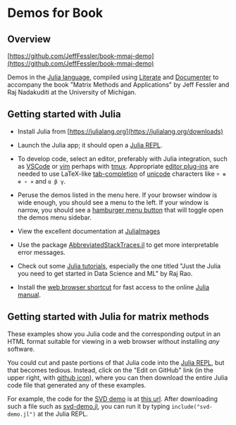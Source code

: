 
# Demos for Book

## Overview

[https://github.com/JeffFessler/book-mmaj-demo](https://github.com/JeffFessler/book-mmaj-demo)

Demos
in the
[Julia language](https://julialang.org),
compiled using
[Literate](https://github.com/fredrikekre/Literate.jl)
and
[Documenter](https://github.com/JuliaDocs/Documenter.jl)
to accompany the book
"Matrix Methods and Applications"
by Jeff Fessler
and Raj Nadakuditi
at the University of Michigan.


## Getting started with Julia

* Install Julia from
  [https://julialang.org](https://julialang.org/downloads)

* Launch the Julia app;
  it should open a
  [Julia REPL](https://docs.julialang.org/en/v1/stdlib/REPL).

* To develop code, select an editor, preferably with Julia integration, such as
  [VSCode](https://www.julia-vscode.org)
  or [vim](https://github.com/JuliaEditorSupport/julia-vim)
  perhaps with
  [tmux](https://discourse.julialang.org/t/julia-vim-tutorial-for-newbies/36636).
  Appropriate
  [editor plug-ins](https://github.com/JuliaEditorSupport)
  are needed to use LaTeX-like
  [tab-completion](https://docs.julialang.org/en/v1/stdlib/REPL/#Tab-completion)
  of
  [unicode](https://docs.julialang.org/en/v1/manual/unicode-input/#Unicode-Input)
  characters like `÷ ⊗ ⊕ ∘ ×` and `α β γ`.

* Peruse the demos listed in the menu here.
  If your browser window is wide enough,
  you should see a menu to the left.
  If your window is narrow,
  you should see a
  [hamburger menu button](https://en.wikipedia.org/wiki/Hamburger_button)
  that will toggle open the demos menu sidebar.

* View the excellent documentation at
  [JuliaImages](https://juliaimages.org)

* Use the package
  [AbbreviatedStackTraces.jl](https://github.com/BioTurboNick/AbbreviatedStackTraces.jl)
  to get more interpretable error messages.

* Check out some [Julia tutorials](https://julialang.org/learning/tutorials),
  especially the one titled
  "Just the Julia you need to get started in Data Science and ML" by Raj Rao.

* Install the
  [web browser shortcut](https://discourse.julialang.org/t/how-to-search-the-manual-more-efficiently/19314)
  for fast access to the online
  [Julia manual](https://docs.julialang.org/en/v1).

## Getting started with Julia for matrix methods

These examples show you Julia code
and the corresponding output
in an HTML format suitable for viewing
in a web browser
without installing *any* software.

You could cut and paste portions of that Julia code
into the
[Julia REPL](https://docs.julialang.org/en/v1/stdlib/REPL),
but that becomes tedious.
Instead,
click on the "Edit on GitHub" link
(in the upper right, with
[github icon](https://github.githubassets.com/images/modules/logos_page/GitHub-Mark.png)),
where you can then download the entire Julia code file
that generated any of these examples.

For example,
the code for the
[SVD demo](https://jefffessler.github.io/book-mmaj-demo/generated/demos/04/svd-diff)
is at
[this url](https://github.com/JeffFessler/book-mmaj-demo/blob/main/docs/lit/demos/04/svd-diff.jl).
After downloading such a file such as
[svd-demo.jl](https://github.com/JeffFessler/book-mmaj-demo/blob/main/docs/lit/demos/04/svd-diff.jl),
you can run it
by typing
`include("svd-demo.jl")`
at the Julia REPL.
